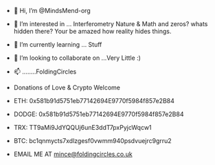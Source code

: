 - 👋 Hi, I’m @MindsMend-org

- 👀 I’m interested in ... Interferometry Nature & Math and zeros? whats hidden there? Your be amazed how reality hides things.

- 🌱 I’m currently learning ... Stuff

- 💞️ I’m looking to collaborate on ...Very Little :)

- 📫 ........FoldingCircles

- Donations of Love & Crypto Welcome 

- ETH: 0x581b91d5751eb77142694E9770f5984f857e2B84
- DODGE: 0x581b91d5751eb77142694E9770f5984f857e2B84
- TRX: TT9aMi9JdYQQUj6unE3ddT7pxPyjcWqcw1
- BTC: bc1qnmycts7xdlzgesf0vwmm940psdvuejrc9grru2







  
  
- EMAIL ME AT mince@foldingcircles.co.uk


<!---
MindsMend-org/MindsMend-org is a ✨ special ✨ repository because its `README.md` (this file) appears on your GitHub profile.
You can click the Preview link to take a look at your changes.
--->
